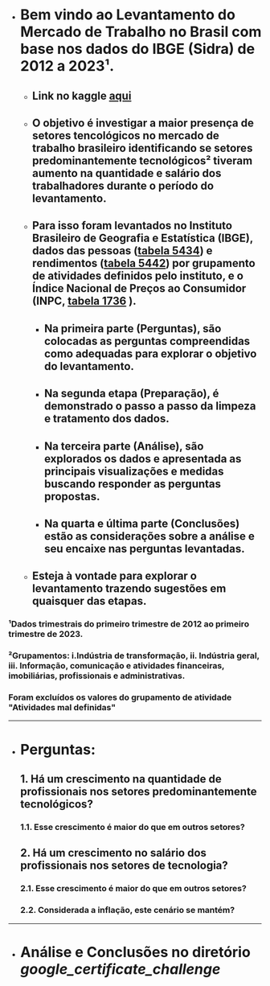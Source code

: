 * # Bem vindo ao **Levantamento do Mercado de Trabalho no Brasil com base nos dados do IBGE (Sidra) de 2012 a 2023¹.**
    * ## Link no kaggle [aqui](https://www.kaggle.com/calilidossantossilva/labor-in-brazil-2012-2023/edit)
    * ## O **objetivo** é investigar a maior presença de setores tencológicos no mercado de trabalho brasileiro identificando se setores predominantemente tecnológicos² tiveram aumento na quantidade e salário dos trabalhadores durante o período do levantamento.
    
    * ## Para isso **foram levantados no Instituto Brasileiro de Geografia e Estatística (IBGE), dados das pessoas** ([tabela 5434](https://sidra.ibge.gov.br/tabela/5434)) **e rendimentos** ([tabela 5442](https://sidra.ibge.gov.br/tabela/5442)) por grupamento de atividades definidos pelo instituto, e o **Índice Nacional de Preços ao Consumidor (INPC,** [tabela 1736](https://sidra.ibge.gov.br/tabela/1736) **).**
    
        * ## Na primeira parte (**Perguntas**), são colocadas as perguntas compreendidas como adequadas para explorar o objetivo do levantamento. 
        * ## Na segunda etapa (**Preparação**), é demonstrado o passo a passo da limpeza e tratamento dos dados. 
        * ## Na terceira parte (**Análise**), são explorados os dados e apresentada as principais visualizações e medidas buscando responder as perguntas propostas. 
        * ## Na quarta e última parte (**Conclusões**) estão as considerações sobre a análise e seu encaixe nas perguntas levantadas.
    
    * ## **Esteja à vontade para explorar o levantamento** trazendo sugestões em quaisquer das etapas.
    
### **¹Dados trimestrais do primeiro trimestre de 2012 ao primeiro trimestre de 2023.**
### **²Grupamentos: i.Indústria de transformação, ii. Indústria geral, iii. Informação, comunicação e atividades financeiras, imobiliárias, profissionais e administrativas.**
### **Foram excluídos os valores do grupamento de atividade "Atividades mal definidas"**

___

- # **Perguntas:**
    ## **1. Há um crescimento na quantidade de profissionais nos setores predominantemente tecnológicos?**
    ### 1.1. Esse crescimento é maior do que em outros setores?
        
    ## **2. Há um crescimento no salário dos profissionais nos setores de tecnologia?**
    ### 2.1. Esse crescimento é maior do que em outros setores?
    ### 2.2. Considerada a inflação, este cenário se mantém?

___

- # Análise e Conclusões no diretório **_google_certificate_challenge_**